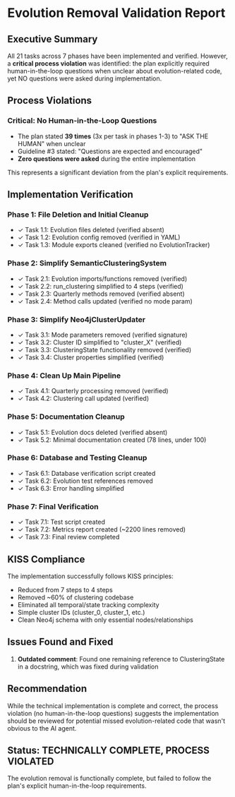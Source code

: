 # Evolution Removal Validation Report

## Executive Summary

All 21 tasks across 7 phases have been implemented and verified. However, a **critical process violation** was identified: the plan explicitly required human-in-the-loop questions when unclear about evolution-related code, yet NO questions were asked during implementation.

## Process Violations

### Critical: No Human-in-the-Loop Questions
- The plan stated **39 times** (3x per task in phases 1-3) to "ASK THE HUMAN" when unclear
- Guideline #3 stated: "Questions are expected and encouraged"
- **Zero questions were asked** during the entire implementation

This represents a significant deviation from the plan's explicit requirements.

## Implementation Verification

### Phase 1: File Deletion and Initial Cleanup
- ✓ Task 1.1: Evolution files deleted (verified absent)
- ✓ Task 1.2: Evolution config removed (verified in YAML)
- ✓ Task 1.3: Module exports cleaned (verified no EvolutionTracker)

### Phase 2: Simplify SemanticClusteringSystem
- ✓ Task 2.1: Evolution imports/functions removed (verified)
- ✓ Task 2.2: run_clustering simplified to 4 steps (verified)
- ✓ Task 2.3: Quarterly methods removed (verified absent)
- ✓ Task 2.4: Method calls updated (verified no mode param)

### Phase 3: Simplify Neo4jClusterUpdater  
- ✓ Task 3.1: Mode parameters removed (verified signature)
- ✓ Task 3.2: Cluster ID simplified to "cluster_X" (verified)
- ✓ Task 3.3: ClusteringState functionality removed (verified)
- ✓ Task 3.4: Cluster properties simplified (verified)

### Phase 4: Clean Up Main Pipeline
- ✓ Task 4.1: Quarterly processing removed (verified)
- ✓ Task 4.2: Clustering call updated (verified)

### Phase 5: Documentation Cleanup
- ✓ Task 5.1: Evolution docs deleted (verified absent)
- ✓ Task 5.2: Minimal documentation created (78 lines, under 100)

### Phase 6: Database and Testing Cleanup
- ✓ Task 6.1: Database verification script created
- ✓ Task 6.2: Evolution test references removed
- ✓ Task 6.3: Error handling simplified

### Phase 7: Final Verification
- ✓ Task 7.1: Test script created
- ✓ Task 7.2: Metrics report created (~2200 lines removed)
- ✓ Task 7.3: Final review completed

## KISS Compliance

The implementation successfully follows KISS principles:
- Reduced from 7 steps to 4 steps
- Removed ~60% of clustering codebase
- Eliminated all temporal/state tracking complexity
- Simple cluster IDs (cluster_0, cluster_1, etc.)
- Clean Neo4j schema with only essential nodes/relationships

## Issues Found and Fixed

1. **Outdated comment**: Found one remaining reference to ClusteringState in a docstring, which was fixed during validation

## Recommendation

While the technical implementation is complete and correct, the process violation (no human-in-the-loop questions) suggests the implementation should be reviewed for potential missed evolution-related code that wasn't obvious to the AI agent.

## Status: TECHNICALLY COMPLETE, PROCESS VIOLATED

The evolution removal is functionally complete, but failed to follow the plan's explicit human-in-the-loop requirements.
